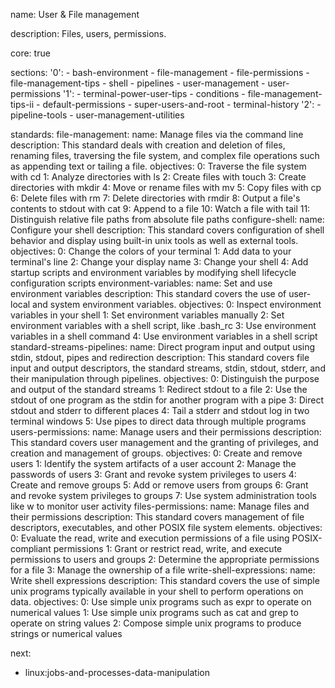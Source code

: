 name: User & File management

description: Files, users, permissions.

core: true

sections:
  '0':
    - bash-environment
    - file-management
    - file-permissions
    - file-management-tips
    - shell
    - pipelines
    - user-management
    - user-permissions
  '1':
    - terminal-power-user-tips
    - conditions
    - file-management-tips-ii
    - default-permissions
    - super-users-and-root
    - terminal-history
  '2':
    - pipeline-tools
    - user-management-utilities

standards:
  file-management:
    name: Manage files via the command line
    description: This standard deals with creation and deletion of files, renaming files, traversing the file system, and complex file operations such as appending text or tailing a file.
    objectives:
      0: Traverse the file system with cd
      1: Analyze directories with ls
      2: Create files with touch
      3: Create directories with mkdir
      4: Move or rename files with mv
      5: Copy files with cp
      6: Delete files with rm
      7: Delete directories with rmdir
      8: Output a file's contents to stdout with cat
      9: Append to a file
      10: Watch a file with tail
      11: Distinguish relative file paths from absolute file paths
  configure-shell:
    name: Configure your shell
    description: This standard covers configuration of shell behavior and display using built-in unix tools as well as external tools.
    objectives:
      0: Change the colors of your terminal
      1: Add data to your terminal's line
      2: Change your display name
      3: Change your shell
      4: Add startup scripts and environment variables by modifying shell lifecycle configuration scripts
  environment-variables:
    name: Set and use environment variables
    description: This standard covers the use of user-local and system environment variables.
    objectives:
      0: Inspect environment variables in your shell
      1: Set environment variables manually
      2: Set environment variables with a shell script, like .bash_rc
      3: Use environment variables in a shell command
      4: Use environment variables in a shell script
  standard-streams-pipelines:
    name: Direct program input and output using stdin, stdout, pipes and redirection
    description: This standard covers file input and output descriptors, the standard streams, stdin, stdout, stderr, and their manipulation through pipelines.
    objectives:
      0: Distinguish the purpose and output of the standard streams
      1: Redirect stdout to a file
      2: Use the stdout of one program as the stdin for another program with a pipe
      3: Direct stdout and stderr to different places
      4: Tail a stderr and stdout log in two terminal windows
      5: Use pipes to direct data through multiple programs
  users-permissions:
    name: Manage users and their permissions
    description: This standard covers user management and the granting of privileges, and creation and management of groups.
    objectives:
      0: Create and remove users
      1: Identify the system artifacts of a user account
      2: Manage the passwords of users
      3: Grant and revoke system privileges to users
      4: Create and remove groups
      5: Add or remove users from groups
      6: Grant and revoke system privileges to groups
      7: Use system administration tools like w to monitor user activity
  files-permissions:
    name: Manage files and their permissions
    description: This standard covers management of file descriptors, executables, and other POSIX file system elements.
    objectives:
      0: Evaluate the read, write and execution permissions of a file using POSIX-compliant permissions
      1: Grant or restrict read, write, and execute permissions to users and groups
      2: Determine the appropriate permissions for a file
      3: Manage the ownership of a file
  write-shell-expressions:
    name: Write shell expressions
    description: This standard covers the use of simple unix programs typically available in your shell to perform operations on data.
    objectives:
      0: Use simple unix programs such as expr to operate on numerical values
      1: Use simple unix programs such as cat and grep to operate on string values
      2: Compose simple unix programs to produce strings or numerical values



next:
  - linux:jobs-and-processes-data-manipulation
